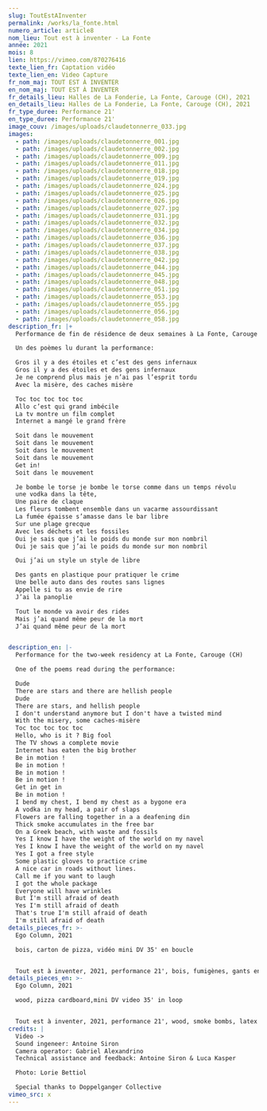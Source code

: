 ```yaml
---
slug: ToutEstAInventer
permalink: /works/la_fonte.html
numero_article: article8
nom_lieu: Tout est à inventer - La Fonte
année: 2021
mois: 8
lien: https://vimeo.com/870276416
texte_lien_fr: Captation vidéo
texte_lien_en: Video Capture
fr_nom_maj: TOUT EST À INVENTER
en_nom_maj: TOUT EST À INVENTER
fr_details_lieu: Halles de La Fonderie, La Fonte, Carouge (CH), 2021
en_details_lieu: Halles de La Fonderie, La Fonte, Carouge (CH), 2021
fr_type_duree: Performance 21'
en_type_duree: Performance 21'
image_couv: /images/uploads/claudetonnerre_033.jpg
images:
  - path: /images/uploads/claudetonnerre_001.jpg
  - path: /images/uploads/claudetonnerre_002.jpg
  - path: /images/uploads/claudetonnerre_009.jpg
  - path: /images/uploads/claudetonnerre_011.jpg
  - path: /images/uploads/claudetonnerre_018.jpg
  - path: /images/uploads/claudetonnerre_019.jpg
  - path: /images/uploads/claudetonnerre_024.jpg
  - path: /images/uploads/claudetonnerre_025.jpg
  - path: /images/uploads/claudetonnerre_026.jpg
  - path: /images/uploads/claudetonnerre_027.jpg
  - path: /images/uploads/claudetonnerre_031.jpg
  - path: /images/uploads/claudetonnerre_032.jpg
  - path: /images/uploads/claudetonnerre_034.jpg
  - path: /images/uploads/claudetonnerre_036.jpg
  - path: /images/uploads/claudetonnerre_037.jpg
  - path: /images/uploads/claudetonnerre_038.jpg
  - path: /images/uploads/claudetonnerre_042.jpg
  - path: /images/uploads/claudetonnerre_044.jpg
  - path: /images/uploads/claudetonnerre_045.jpg
  - path: /images/uploads/claudetonnerre_048.jpg
  - path: /images/uploads/claudetonnerre_051.jpg
  - path: /images/uploads/claudetonnerre_053.jpg
  - path: /images/uploads/claudetonnerre_055.jpg
  - path: /images/uploads/claudetonnerre_056.jpg
  - path: /images/uploads/claudetonnerre_058.jpg
description_fr: |+
  Performance de fin de résidence de deux semaines à La Fonte, Carouge (CH)

  Un des poèmes lu durant la performance:

  Gros il y a des étoiles et c’est des gens infernaux
  Gros il y a des étoiles et des gens infernaux
  Je ne comprend plus mais je n’ai pas l’esprit tordu
  Avec la misère, des caches misère

  Toc toc toc toc toc
  Allo c’est qui grand imbécile
  La tv montre un film complet
  Internet a mangé le grand frère

  Soit dans le mouvement 
  Soit dans le mouvement
  Soit dans le mouvement
  Soit dans le mouvement
  Get in!
  Soit dans le mouvement

  Je bombe le torse je bombe le torse comme dans un temps révolu
  une vodka dans la tête,
  Une paire de claque
  Les fleurs tombent ensemble dans un vacarme assourdissant
  La fumée épaisse s’amasse dans le bar libre
  Sur une plage grecque
  Avec les déchets et les fossiles
  Oui je sais que j’ai le poids du monde sur mon nombril
  Oui je sais que j’ai le poids du monde sur mon nombril

  Oui j’ai un style un style de libre

  Des gants en plastique pour pratiquer le crime
  Une belle auto dans des routes sans lignes
  Appelle si tu as envie de rire
  J’ai la panoplie

  Tout le monde va avoir des rides
  Mais j’ai quand même peur de la mort
  J’ai quand même peur de la mort


description_en: |-
  Performance for the two-week residency at La Fonte, Carouge (CH)

  One of the poems read during the performance:

  Dude
  There are stars and there are hellish people
  Dude
  There are stars, and hellish people
  I don't understand anymore but I don't have a twisted mind
  With the misery, some caches-misère
  Toc toc toc toc toc
  Hello, who is it ? Big fool
  The TV shows a complete movie
  Internet has eaten the big brother
  Be in motion !
  Be in motion !
  Be in motion !
  Be in motion !
  Get in get in
  Be in motion !
  I bend my chest, I bend my chest as a bygone era
  A vodka in my head, a pair of slaps
  Flowers are falling together in a a deafening din
  Thick smoke accumulates in the free bar
  On a Greek beach, with waste and fossils
  Yes I know I have the weight of the world on my navel
  Yes I know I have the weight of the world on my navel
  Yes I got a free style
  Some plastic gloves to practice crime
  A nice car in roads without lines.
  Call me if you want to laugh
  I got the whole package
  Everyone will have wrinkles
  But I'm still afraid of death
  Yes I'm still afraid of death
  That's true I'm still afraid of death
  I'm still afraid of death
details_pieces_fr: >-
  Ego Column, 2021

  bois, carton de pizza, vidéo mini DV 35' en boucle


  Tout est à inventer, 2021, performance 21', bois, fumigènes, gants en latex, gants en silicone, tournesols, courgette, microphone, système son, MPC 2500, tuyau en plastique, réservoirs en plastique, bande adhésive, essence, casque en silicone, vélo, bicycle, diable
details_pieces_en: >-
  Ego Column, 2021

  wood, pizza cardboard,mini DV video 35' in loop


  Tout est à inventer, 2021, performance 21', wood, smoke bombs, latex glove, silicone glove, sunflowers, courgette, mic, sound system, MPC 2500, plastic pipe, plastic containers, tape, gasoline, silicone helmet, bike, hand truck
credits: |
  Video ->
  Sound ingeneer: Antoine Siron
  Camera operator: Gabriel Alexandrino
  Technical assistance and feedback: Antoine Siron & Luca Kasper

  Photo: Lorie Bettiol

  Special thanks to Doppelganger Collective
vimeo_src: x
---
```

